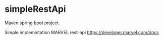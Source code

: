 # simpleRestApi
Maven spring boot project. 

Simple implemintation MARVEL rest-api
https://developer.marvel.com/docs

